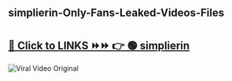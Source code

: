 
 ## simplierin-Only-Fans-Leaked-Videos-Files

# <h2><a href="https://mediaupload.pro?simplierin">🔗 Click to LINKS ⏩⏩ 👉 🟢 simplierin </a></h2>

<a href="https://mediaupload.pro?simplierin" rel="nofollow" data-target="animated-image.originalLink"><img src="https://i.ibb.co.com/xMMVF88/686577567.gif" alt="Viral Video Original" style="max-width: 100%; display: inline-block;" data-target="animated-image.originalImage"></a>